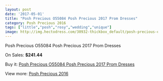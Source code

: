 ```yaml
---
layout: post
date: '2017-05-01'
title: "Posh Precious O55084 Posh Precious 2017 Prom Dresses"
category: Posh Precious 2016
tags: ["little","posh","rosy","wedding","unique"]
image: http://img.hectodress.com/30932-thickbox_default/posh-precious-o55084-posh-precious-2012-prom-dresses.jpg
---
```

Posh Precious O55084 Posh Precious 2017 Prom Dresses

On Sales: **$241.44**
<a href="https://www.hectodress.com/posh-precious-2013/14211-posh-precious-o55084-posh-precious-2012-prom-dresses.html"><amp-img layout="responsive" width="600" height="600" src="//img.hectodress.com/30932-thickbox_default/posh-precious-o55084-posh-precious-2012-prom-dresses.jpg" alt="Posh Precious O55084 Posh Precious 2017 Prom Dresses 0" /></a>
<a href="https://www.hectodress.com/posh-precious-2013/14211-posh-precious-o55084-posh-precious-2012-prom-dresses.html"><amp-img layout="responsive" width="600" height="600" src="//img.hectodress.com/30934-thickbox_default/posh-precious-o55084-posh-precious-2012-prom-dresses.jpg" alt="Posh Precious O55084 Posh Precious 2017 Prom Dresses 1" /></a>
<a href="https://www.hectodress.com/posh-precious-2013/14211-posh-precious-o55084-posh-precious-2012-prom-dresses.html"><amp-img layout="responsive" width="600" height="600" src="//img.hectodress.com/30933-thickbox_default/posh-precious-o55084-posh-precious-2012-prom-dresses.jpg" alt="Posh Precious O55084 Posh Precious 2017 Prom Dresses 2" /></a>

Buy it: [Posh Precious O55084 Posh Precious 2017 Prom Dresses](https://www.hectodress.com/posh-precious-2013/14211-posh-precious-o55084-posh-precious-2012-prom-dresses.html "Posh Precious O55084 Posh Precious 2017 Prom Dresses")

View more: [Posh Precious 2016](https://www.hectodress.com/247-posh-precious-2013 "Posh Precious 2016")
